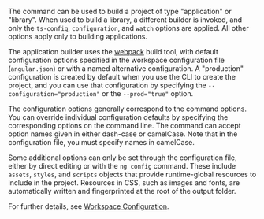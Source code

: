 The command can be used to build a project of type "application" or "library".
When used to build a library, a different builder is invoked, and only the `ts-config`, `configuration`, and `watch` options are applied.
All other options apply only to building applications.

The application builder uses the [webpack](https://webpack.js.org/) build tool, with default configuration options specified in the workspace configuration file (`angular.json`) or with a named alternative configuration.
A "production" configuration is created by default when you use the CLI to create the project, and you can use that configuration by specifying the `--configuration="production"` or the `--prod="true"` option.

The configuration options generally correspond to the command options.
You can override individual configuration defaults by specifying the corresponding options on the command line.
The command can accept option names given in either dash-case or camelCase.
Note that in the configuration file, you must specify names in camelCase.

Some additional options can only be set through the configuration file,
either by direct editing or with the `ng config` command.
These include `assets`, `styles`, and `scripts` objects that provide runtime-global resources to include in the project.
Resources in CSS, such as images and fonts, are automatically written and fingerprinted at the root of the output folder.

For further details, see [Workspace Configuration](guide/workspace-config).
